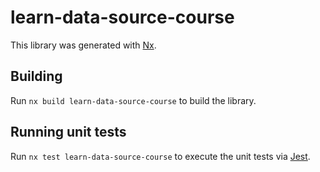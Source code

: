 # learn-data-source-course

This library was generated with [Nx](https://nx.dev).

## Building

Run `nx build learn-data-source-course` to build the library.

## Running unit tests

Run `nx test learn-data-source-course` to execute the unit tests via [Jest](https://jestjs.io).
